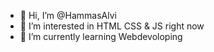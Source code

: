 - 👋 Hi, I’m @HammasAlvi
- 👀 I’m interested in HTML CSS & JS right now
- 🌱 I’m currently learning Webdevoloping

<!---
HammasAlvi/HammasAlvi is a ✨ special ✨ repository because its `README.md` (this file) appears on your GitHub profile.
You can click the Preview link to take a look at your changes.
--->

